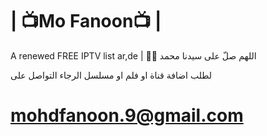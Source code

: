 # | 📺Mo Fanoon📺 |

A renewed FREE IPTV list ar,de 
| 🤲🤲 اللهم صلّ على سيدنا محمد

لطلب اضافة قناة او فلم او مسلسل الرجاء التواصل على 
# mohdfanoon.9@gmail.com
